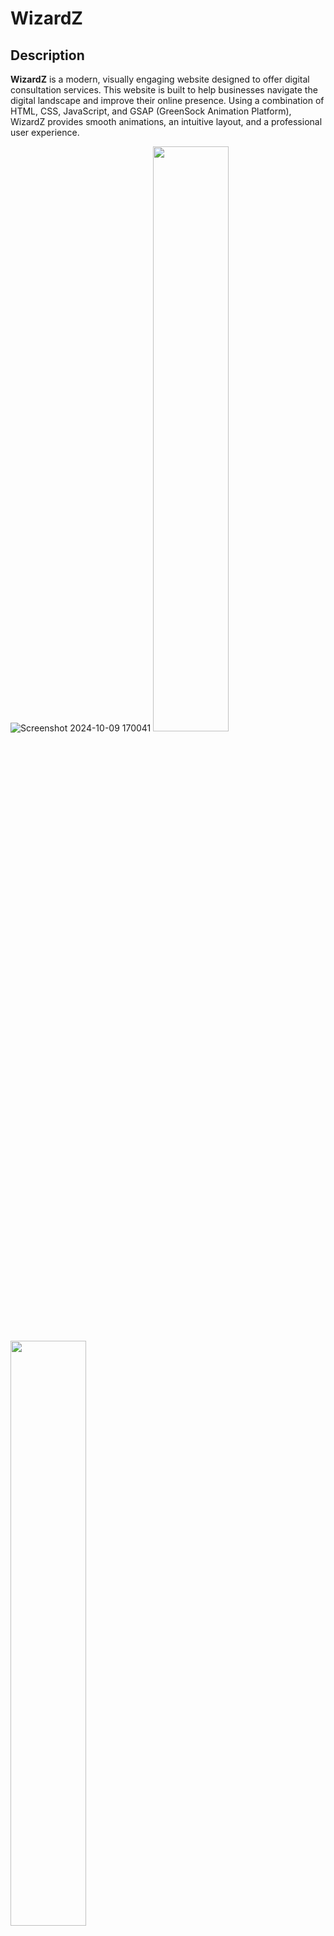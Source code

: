 # WizardZ

## Description
**WizardZ** is a modern, visually engaging website designed to offer digital consultation services. This website is built to help businesses navigate the digital landscape and improve their online presence. Using a combination of HTML, CSS, JavaScript, and GSAP (GreenSock Animation Platform), WizardZ provides smooth animations, an intuitive layout, and a professional user experience.

![Screenshot 2024-10-09 170041](https://github.com/user-attachments/assets/83b1f5d8-c253-4c07-a318-7180d4aa4684)
<img src="https://github.com/user-attachments/assets/23c05388-1e6c-4d95-80b1-a92fee1c670b" width="49%"> <img src="https://github.com/user-attachments/assets/0bf870c8-d3f8-4d4a-bb66-1fcf587c664e" width="49%">


The website features multiple sections, including an about page, services offered, use cases, pricing, and a blog. Users can also request a quote for a personalized consultation. 

## Technologies Used
- **HTML**: For structuring the web pages.
- **CSS**: For styling the web pages and ensuring responsive design.
- **JavaScript**: For dynamic behavior and interactivity.
- **GSAP (GreenSock Animation Platform)**: For creating smooth animations and enhancing user experience.

## Features
- A professional and clean UI with a responsive layout.
- Animated transitions and interactions using GSAP.
- Sections for about, services, use cases, pricing, and blog.
- A form to request a quote for consultation services.
- Easy navigation with intuitive design.

## Installation
1. Clone the repository:
   ```bash
   git clone https://github.com/your-username/WizardZ.git
   ```
2. Navigate to the project directory:
   ```bash
   cd WizardZ
   ```

3. Open the `index.html` file in your preferred web browser to view the website locally.

## Usage
- Users can explore the services provided by WizardZ, read blog posts, view pricing options, and request a consultation.
- The site offers an interactive experience, thanks to the dynamic animations handled by GSAP.

## License
This project is licensed under the MIT License. See the `LICENSE` file for details.

## Author
- **Irtaza Rasool Khan**  
  Software Engineering student at COMSATS University  
  [Email](mailto:irtazarasool01@gmail.com)  

